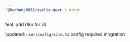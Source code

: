 ```yaml
---
'@kwchang0831/svelte-qwer': minor
---
```


feat: add i18n for UI

!updated: `user/config/site.ts` config required mirgration
